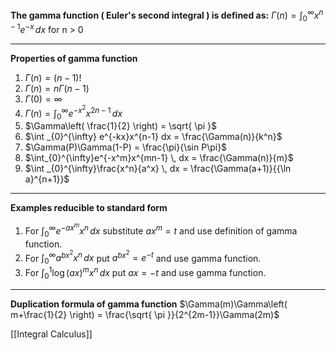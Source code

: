 **The gamma function ( Euler's second integral ) is defined as:**
$\Gamma(n) = \int _{0}^{\infty} x^{n-1}e^{-x}\, dx$  for n > 0
****
**Properties of gamma function**
1. $\Gamma(n) = (n-1)!$
2. $\Gamma(n) = n\Gamma(n-1)$
3. $\Gamma(0) = \infty$
4. $\Gamma(n)=\int _{0}^{\infty} e^{-x^2}x^{2n-1} \, dx$
5. $\Gamma\left( \frac{1}{2} \right) = \sqrt{ \pi }$ 
6. $\int _{0}^{\infty} e^{-kx}x^{n-1} dx = \frac{\Gamma(n)}{k^n}$
7. $\Gamma(P)\Gamma(1-P) = \frac{\pi}{\sin P\pi}$
8. $\int_{0}^{\infty}e^{-x^m}x^{mn-1} \, dx = \frac{\Gamma(n)}{m}$
9. $\int _{0}^{\infty}\frac{x^n}{a^x} \, dx = \frac{\Gamma(a+1)}{{\ln a}^{n+1}}$
****
**Examples reducible to standard form**
1. For $\int _{0}^{\infty}e^{-ax^m}x^n \, dx$ substitute $ax^m = t$ and use definition of gamma function.
2. For $\int _{0}^{\infty}a^{bx^2}x^n \, dx$ put $a^{bx^2} = e^{-t}$ and use gamma function.
3. For $\int _{0}^{1}\log(ax)^mx^n \, dx$ put $ax = -t$ and use gamma function.
****
**Duplication formula of gamma function**
$\Gamma(m)\Gamma\left( m+\frac{1}{2} \right) = \frac{\sqrt{ \pi }}{2^{2m-1}}\Gamma(2m)$

[[Integral Calculus]]